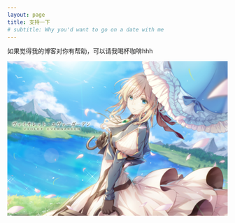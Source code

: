 ```yaml
---
layout: page
title: 支持一下
# subtitle: Why you'd want to go on a date with me
---
```


如果觉得我的博客对你有帮助，可以请我喝杯咖啡hhh

![](/assets/img/path.jpg)